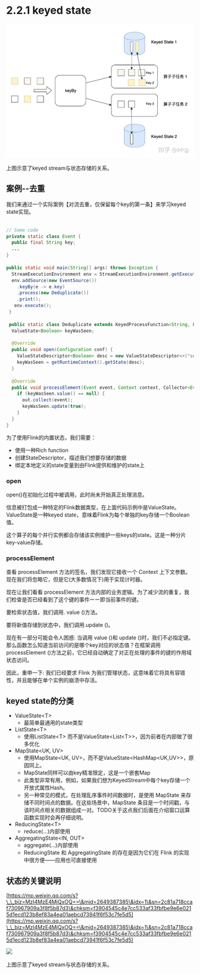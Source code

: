 # 2.2.1 keyed state

![](<../../../.gitbook/assets/image (12).png>)

上图示意了keyed stream与状态存储的关系。

## 案例--去重

我们来通过一个实际案例【对流去重，仅保留每个key的第一条】来学习keyed state实现。​

```java

// Some code
private static class Event { 
  public final String key; 
  ... 
} 

public static void main(String[] args) throws Exception { 
  StreamExecutionEnvironment env = StreamExecutionEnvironment.getExecutionEnvironment();
  env.addSource(new EventSource())
    .keyBy(e -> e.key)
    .process(new Deduplicate())
    .print();
   env.execute(); 
 }
 
 public static class Deduplicate extends KeyedProcessFunction<String, Event, Event> {
  ValueState<Boolean> keyWasSeen;
​
  @Override
  public void open(Configuration conf) {
    ValueStateDescriptor<Boolean> desc = new ValueStateDescriptor<>("seen", Types.BOOLEAN);
    keyWasSeen = getRuntimeContext().getState(desc);
  }
​
  @Override
  public void processElement(Event event, Context context, Collector<Event> out) throws Exception {
    if (keyWasSeen.value() == null) {
      out.collect(event);
      keyWasSeen.update(true);
    }
  }
}
```

为了使用Flink的内置状态，我们需要：

* 使用一种Rich function
* 创建StateDescriptor，描述我们想要存储的数据
* 绑定本地定义的state变量到由Flink提供和维护的state上

### open

open()在初始化过程中被调用，此时尚未开始真正处理消息。

信息被打包成一种特定的Flink数据类型，在上面代码示例中是ValueState。ValueState是一种keyed state，意味着Flink为每个单独的key存储一个Boolean值。

这个算子的每个并行实例都会存储该实例维护一些keys的state。这是一种分片key-value存储。

### processElement

查看 processElement 方法的签名，我们发现它接收一个 Context 上下文参数。现在我们将忽略它，但是它(大多数情况下)用于实现计时器。

现在让我们看看 processElement 方法内部的业务逻辑。为了减少流的重复，我们检查是否已经看到了这个键的事件ーー即当前事件的键。

要检索状态值，我们调用. value ()方法。

要将新值存储到状态中，我们调用.update ()。

现在有一部分可能会令人困惑: 当调用 value ()和 update ()时，我们不必指定键。那么函数怎么知道当前访问的是哪个key对应的状态值？在框架调用 processElement ()方法之前，它已经自动确定了对正在处理的事件的键的作用域状态访问。

因此，重申一下: 我们已经要求 Flink 为我们管理状态，这意味着它将具有容错性，并且能够在单个实例的崩溃中存活。



## keyed state的分类



* ValueState\<T>
  * 最简单最通用的state类型
* ListState\<T>
  * 使用ListState\<T> 而不是ValueState\<List\<T>>，因为前者在内部做了很多优化
* MapState\<UK, UV>
  * 使用MapState\<UK, UV>，而不是ValueState\<HashMap\<UK,UV>>，原因同上。
  * MapState同样可以由key精准限定，这是一个嵌套Map
  * 此类型非常有用，例如，如果我们想为KeyedStream中每个key存储一个开放式属性Hash。
  * 另一种常见的模式，在处理乱序事件时间数据时，是使用 MapState 来存储不同时间点的数据。在这些场景中，MapState 条目是一个时间戳，与该时间点相关的数据组成一对。TODO关于这点我们后面在介绍窗口运算函数实现时会再仔细说明。
* ReducingState\<T>
  * reduce(...)内部使用
* AggregatingState\<IN, OUT>
  * aggregate(...)内部使用
  * ReducingState 和 AggregatingState 的存在是因为它们在 Flink 的实现中很方便——应用也可直接使用

## 状态的关键说明

​[https://mp.weixin.qq.com/s?\_\_biz=MzI4MzE4MjQxOQ==\&mid=2649387385\&idx=1\&sn=2c81a718ccaf730967909a3f8f5b87d3\&chksm=f3904545c4e7cc533af33fbfbe9e6e0215d1ecd123b8ef83a4ea01aebcd73941f6f53c7fe5d5](https://mp.weixin.qq.com/s?\_\_biz=MzI4MzE4MjQxOQ==\&mid=2649387385\&idx=1\&sn=2c81a718ccaf730967909a3f8f5b87d3\&chksm=f3904545c4e7cc533af33fbfbe9e6e0215d1ecd123b8ef83a4ea01aebcd73941f6f53c7fe5d5)

![](https://files.gitbook.com/v0/b/gitbook-x-prod.appspot.com/o/spaces%2FQFcuSW2F0b7byl1FZWrg%2Fuploads%2FwPyr3IV6weLv8RwwKwGI%2Fimage.png?alt=media\&token=4635b7de-f0a6-4046-87f5-3dc2d588e7be)

上图示意了keyed stream与状态存储的关系。

##
